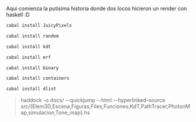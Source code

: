 Aqui comienza la putisima historia donde dos locos hicieron un render con haskell :D

```bash
cabal install JuicyPixels

cabal install random

cabal install kdt

cabal install erf

cabal install binary

cabal install containers

cabal install dlist
```

>haddock -o docs/ --quickjump --html --hyperlinked-source src/{Elem3D,Escena,Figuras,Files,Funciones,KdT,PathTracer,PhotonMap,simulacion,Tone_map}.hs